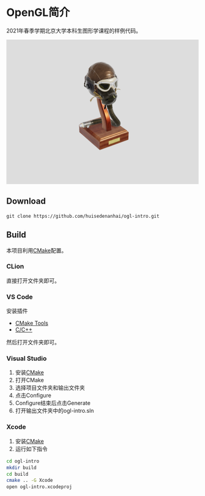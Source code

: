 # OpenGL简介

2021年春季学期北京大学本科生图形学课程的样例代码。

![screenshot](data/screenshot.png)

## Download

```
git clone https://github.com/huisedenanhai/ogl-intro.git
```

## Build

本项目利用[CMake](https://cmake.org/)配置。

### CLion

直接打开文件夹即可。

### VS Code

安装插件

+ [CMake Tools](https://vector-of-bool.github.io/docs/vscode-cmake-tools/)
+ [C/C++](https://marketplace.visualstudio.com/items?itemName=ms-vscode.cpptools)

然后打开文件夹即可。

### Visual Studio

1. 安装[CMake](https://cmake.org/)
2. 打开CMake
3. 选择项目文件夹和输出文件夹
4. 点击Configure
5. Configure结束后点击Generate
6. 打开输出文件夹中的ogl-intro.sln

### Xcode

1. 安装[CMake](https://cmake.org/)
2. 运行如下指令
```bash
cd ogl-intro
mkdir build
cd build
cmake .. -G Xcode
open ogl-intro.xcodeproj
```


